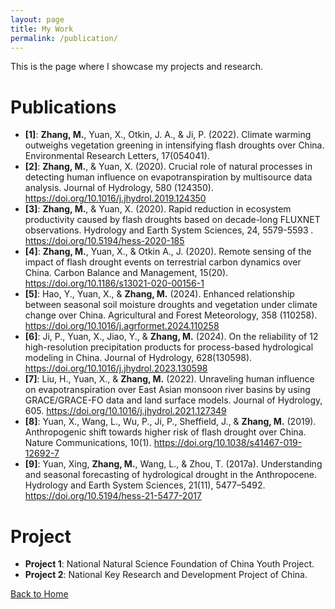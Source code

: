 ```yaml
---
layout: page
title: My Work
permalink: /publication/
---
```

This is the page where I showcase my projects and research.

# Publications
- **[1]**: <strong>Zhang, M.</strong>, Yuan, X., Otkin, J. A., & Ji, P. (2022). Climate warming outweighs vegetation greening in intensifying flash droughts over China. Environmental Research Letters, 17(054041).
- **[2]**: <strong>Zhang, M.</strong>, & Yuan, X. (2020). Crucial role of natural processes in detecting human influence on evapotranspiration by multisource data analysis. Journal of Hydrology, 580 (124350). https://doi.org/10.1016/j.jhydrol.2019.124350
- **[3]**: <strong>Zhang, M.</strong>, & Yuan, X. (2020). Rapid reduction in ecosystem productivity caused by flash droughts based on decade-long FLUXNET observations. Hydrology and Earth System Sciences, 24, ‏ 5579-5593. https://doi.org/10.5194/hess-2020-185
- **[4]**: <strong>Zhang, M.</strong>, Yuan, X., & Otkin A., J. (2020). Remote sensing of the impact of flash drought events on terrestrial carbon dynamics over China. Carbon Balance and Management, 15(20). https://doi.org/10.1186/s13021-020-00156-1
- **[5]**: Hao, Y., Yuan, X., & <strong>Zhang, M.</strong> (2024). Enhanced relationship between seasonal soil moisture droughts and vegetation under climate change over China. Agricultural and Forest Meteorology, 358 (110258). https://doi.org/10.1016/j.agrformet.2024.110258 
- **[6]**: Ji, P., Yuan, X., Jiao, Y., & <strong>Zhang, M.</strong> (2024). On the reliability of 12 high-resolution precipitation products for process-based hydrological modeling in China. Journal of Hydrology, 628(130598). https://doi.org/10.1016/j.jhydrol.2023.130598
- **[7]**: Liu, H., Yuan, X., & <strong>Zhang, M.</strong> (2022). Unraveling human influence on evapotranspiration over East Asian monsoon river basins by using GRACE/GRACE-FO data and land surface models. Journal of Hydrology, 605. https://doi.org/10.1016/j.jhydrol.2021.127349
- **[8]**: Yuan, X., Wang, L., Wu, P., Ji, P., Sheffield, J., & <strong>Zhang, M.</strong> (2019). Anthropogenic shift towards higher risk of flash drought over China. Nature Communications, 10(1). https://doi.org/10.1038/s41467-019-12692-7
- **[9]**: Yuan, Xing, <strong>Zhang, M.</strong>, Wang, L., & Zhou, T. (2017a). Understanding and seasonal forecasting of hydrological drought in the Anthropocene. Hydrology and Earth System Sciences, 21(11), 5477–5492. https://doi.org/10.5194/hess-21-5477-2017

# Project

- **Project 1**: National Natural Science Foundation of China Youth Project.
- **Project 2**: National Key Research and Development Project of China.


[Back to Home](https://miaozhang2025.github.io/)
